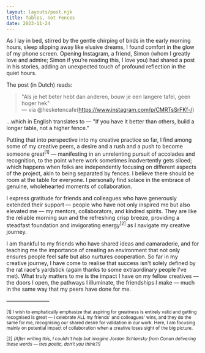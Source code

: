 ```yaml
---
layout: layouts/post.njk
title: Tables, not Fences
date: 2023-11-24
---
```


As I lay in bed, stirred by the gentle chirping of birds in the early morning hours, sleep slipping away like elusive dreams, I found comfort in the glow of my phone screen. Opening Instagram, a friend, Simon (whom I greatly love and admire; Simon if you’re reading this, I love you) had shared a post in his stories, adding an unexpected touch of profound reflection in the quiet hours.

The post (in Dutch) reads:

> "Als je het beter hebt dan anderen, bouw je een langere tafel, geen hoger hek"  
— via @hesketencafe(https://www.instagram.com/p/CMRTsSrFKf-/)

…which in English translates to — "If you have it better than others, build a longer table, not a higher fence." 

Putting that into perspective into my creative practice so far, I find among some of my creative peers, a desire and a rush and a push to become someone great<sup>[1]</sup> — manifesting in an unrelenting pursuit of accolades and recognition, to the point where work sometimes inadvertently gets siloed; which happens when folks are independently focusing on different aspects of the project, akin to being separated by fences. I believe there should be room at the table for everyone. I personally find solace in the embrace of genuine, wholehearted moments of collaboration. 

I express gratitude for friends and colleagues who have generously extended their support — people who have not only inspired me but also elevated me — my mentors, collaborators, and kindred spirits. They are like the reliable morning sun and the refreshing crisp breeze, providing a steadfast foundation and invigorating energy<sup>[2]</sup> as I navigate my creative journey.

I am thankful to my friends who have shared ideas and camaraderie, and for teaching me the importance of creating an environment that not only ensures people feel safe but also nurtures cooperation. So far in my creative journey, I have come to realise that success isn't solely defined by the rat race's yardstick (again thanks to some extraordinary people I've met). What truly matters to me is the impact I have on my fellow creatives — the doors I open, the pathways I illuminate, the friendships I make — much in the same way that my peers have done for me.

————————

<small>[1] I wish to emphatically emphasize that aspiring for greatness is entirely valid and getting recognised is great — I celebrate ALL my friends' and colleagues' wins, and they do the same for me, recognising our shared desire for validation in our work. Here, I am focusing mainly on potential impact of collaboration when a creative loses sight of the big picture. </small>

<small>[2] _(After writing this, I couldn't help but imagine Jordan Schlansky from Conan delivering these words — tres poetic, don't you think?!)_ </small>